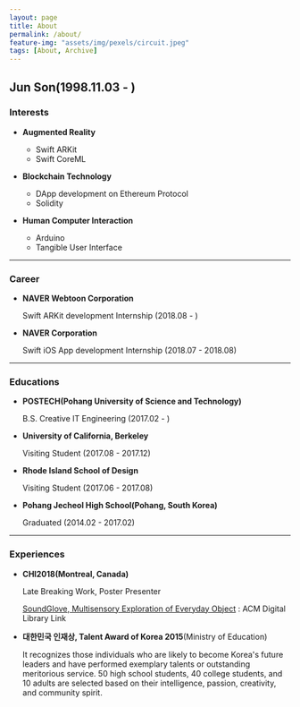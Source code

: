 ```yaml
---
layout: page
title: About
permalink: /about/
feature-img: "assets/img/pexels/circuit.jpeg"
tags: [About, Archive]
---
```


## Jun Son(1998.11.03 - )

### Interests

* **Augmented Reality**
  * Swift ARKit
  * Swift CoreML
* **Blockchain Technology**
  * DApp development on Ethereum Protocol
  * Solidity

* **Human Computer Interaction**
  * Arduino
  * Tangible User Interface

***

### Career

* **NAVER Webtoon Corporation**

  Swift ARKit development Internship (2018.08 - )

* **NAVER Corporation**

  Swift iOS App development Internship (2018.07 - 2018.08)

***

### Educations

* **POSTECH(Pohang University of Science and Technology)**

  B.S. Creative IT Engineering (2017.02 - )

* **University of California, Berkeley**

  Visiting Student (2017.08 - 2017.12)

* **Rhode Island School of Design**

  Visiting Student (2017.06 - 2017.08)

* **Pohang Jecheol High School(Pohang, South Korea)**

  Graduated (2014.02 - 2017.02)

***

### Experiences

* **CHI2018(Montreal, Canada)**

  Late Breaking Work, Poster Presenter

  [SoundGlove, Multisensory Exploration of Everyday Object](https://dl.acm.org/citation.cfm?id=3188554) : ACM Digital Library Link

* **대한민국 인재상, Talent Award of Korea 2015**(Ministry of Education)

  It recognizes those individuals who are likely to become Korea's future leaders and have performed exemplary talents or outstanding meritorious service. 50 high school students, 40 college students, and 10 adults are selected based on their intelligence, passion, creativity, and community spirit.

